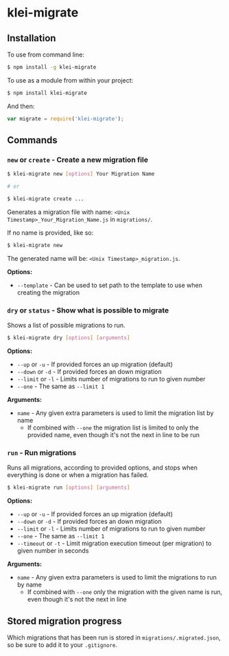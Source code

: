 klei-migrate
==================

## Installation

To use from command line:

```bash
$ npm install -g klei-migrate
```

To use as a module from within your project:

```bash
$ npm install klei-migrate
```

And then:

```javascript
var migrate = require('klei-migrate');
```

## Commands

### `new` or `create` - Create a new migration file

```bash
$ klei-migrate new [options] Your Migration Name

# or

$ klei-migrate create ...
```

Generates a migration file with name: `<Unix Timestamp>_Your_Migration_Name.js` in `migrations/`.

If no name is provided, like so:

```bash
$ klei-migrate new
```

The generated name will be: `<Unix Timestamp>_migration.js`.

**Options:**

* `--template` - Can be used to set path to the template to use when creating the migration

### `dry` or `status` - Show what is possible to migrate

Shows a list of possible migrations to run.

```bash
$ klei-migrate dry [options] [arguments]
```

**Options:**

* `--up` or `-u` - If provided forces an up migration (default)
* `--down` or `-d` - If provided forces an down migration
* `--limit` or `-l` - Limits number of migrations to run to given number
* `--one` - The same as `--limit 1`

**Arguments:**

* `name` - Any given extra parameters is used to limit the migration list by name
  * If combined with `--one` the migration list is limited to only the provided name, even though it's not the next in line to be run

### `run` - Run migrations

Runs all migrations, according to provided options, and stops when everything is done or when a migration has failed.

```bash
$ klei-migrate run [options] [arguments]
```

**Options:**

* `--up` or `-u` - If provided forces an up migration (default)
* `--down` or `-d` - If provided forces an down migration
* `--limit` or `-l` - Limits number of migrations to run to given number
* `--one` - The same as `--limit 1`
* `--timeout` or `-t` - Limit migration execution timeout (per migration) to given number in seconds

**Arguments:**

* `name` - Any given extra parameters is used to limit the migrations to run by name
  * If combined with `--one` only the migration with the given name is run, even though it's not the next in line

## Stored migration progress

Which migrations that has been run is stored in `migrations/.migrated.json`, so be sure to add it to your `.gitignore`.
